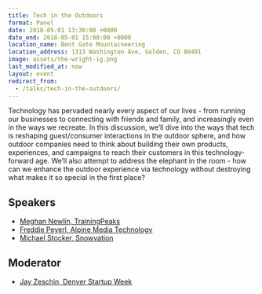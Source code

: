 ```yaml
---
title: Tech in the Outdoors
format: Panel
date: 2018-05-01 13:30:00 +0000
date_end: 2018-05-01 15:00:00 +0000
location_name: Bent Gate Mountaineering
location_address: 1313 Washington Ave, Golden, CO 80401
image: assets/the-wright-ig.png
last_modified_at: now
layout: event
redirect_from:
  - /talks/tech-in-the-outdoors/
---
```

Technology has pervaded nearly every aspect of our lives - from running our businesses to connecting with friends and family, and increasingly even in the ways we recreate. In this discussion, we’ll dive into the ways that tech is reshaping guest/consumer interactions in the outdoor sphere, and how outdoor companies need to think about building their own products, experiences, and campaigns to reach their customers in this technology-forward age. We’ll also attempt to address the elephant in the room - how can we enhance the outdoor experience via technology without destroying what makes it so special in the first place?

## Speakers

* [Meghan Newlin, TrainingPeaks](http://trainingpeaks.com/)
* [Freddie Peyerl, Alpine Media Technology](https://alpinemediatech.com/)
* [Michael Stocker, Snowvation](http://www.snowvation.com/)

## Moderator

* [Jay Zeschin, Denver Startup Week](http://www.denverstartupweek.org/)
